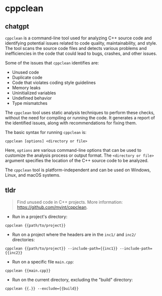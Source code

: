 # cppclean 
## chatgpt 
`cppclean` is a command-line tool used for analyzing C++ source code and identifying potential issues related to code quality, maintainability, and style. The tool scans the source code files and detects various problems and inefficiencies in the code that could lead to bugs, crashes, and other issues. 

Some of the issues that `cppclean` identifies are:
- Unused code
- Duplicate code
- Code that violates coding style guidelines
- Memory leaks
- Uninitialized variables
- Undefined behavior
- Type mismatches

The `cppclean` tool uses static analysis techniques to perform these checks, without the need for compiling or running the code. It generates a report of the identified issues, along with recommendations for fixing them.

The basic syntax for running `cppclean` is:
```
cppclean [options] <directory or file>
```

Here, `options` are various command-line options that can be used to customize the analysis process or output format. The `<directory or file>` argument specifies the location of the C++ source code to be analyzed.

The `cppclean` tool is platform-independent and can be used on Windows, Linux, and macOS systems. 

## tldr 
 
> Find unused code in C++ projects.
> More information: <https://github.com/myint/cppclean>.

- Run in a project's directory:

`cppclean {{path/to/project}}`

- Run on a project where the headers are in the `inc1/` and `inc2/` directories:

`cppclean {{path/to/project}} --include-path={{inc1}} --include-path={{inc2}}`

- Run on a specific file `main.cpp`:

`cppclean {{main.cpp}}`

- Run on the current directory, excluding the "build" directory:

`cppclean {{.}} --exclude={{build}}`
